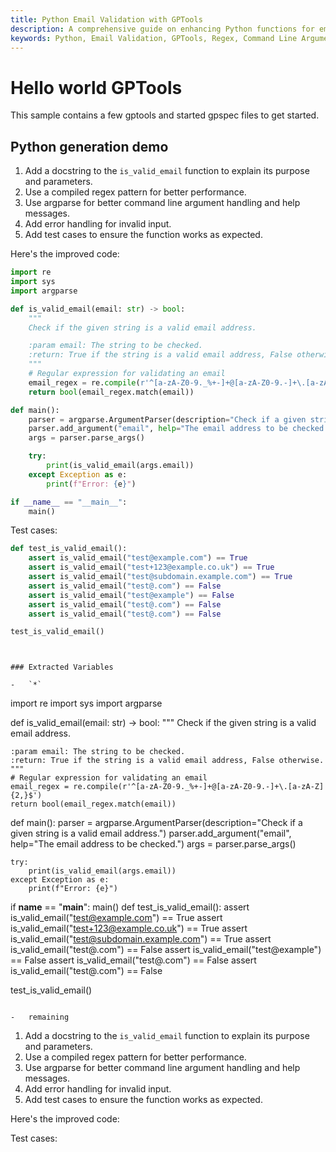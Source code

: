 ```yaml
---
title: Python Email Validation with GPTools
description: A comprehensive guide on enhancing Python functions for email validation using GPTools. Includes error handling, command line argument handling, and test cases.
keywords: Python, Email Validation, GPTools, Regex, Command Line Arguments
---
```


# Hello world GPTools

This sample contains a few gptools and started gpspec files to get started.

## Python generation demo

1. Add a docstring to the `is_valid_email` function to explain its purpose and parameters.
2. Use a compiled regex pattern for better performance.
3. Use argparse for better command line argument handling and help messages.
4. Add error handling for invalid input.
5. Add test cases to ensure the function works as expected.

Here's the improved code:

```python
import re
import sys
import argparse

def is_valid_email(email: str) -> bool:
    """
    Check if the given string is a valid email address.

    :param email: The string to be checked.
    :return: True if the string is a valid email address, False otherwise.
    """
    # Regular expression for validating an email
    email_regex = re.compile(r'^[a-zA-Z0-9._%+-]+@[a-zA-Z0-9.-]+\.[a-zA-Z]{2,}$')
    return bool(email_regex.match(email))

def main():
    parser = argparse.ArgumentParser(description="Check if a given string is a valid email address.")
    parser.add_argument("email", help="The email address to be checked.")
    args = parser.parse_args()

    try:
        print(is_valid_email(args.email))
    except Exception as e:
        print(f"Error: {e}")

if __name__ == "__main__":
    main()
```

Test cases:

```python
def test_is_valid_email():
    assert is_valid_email("test@example.com") == True
    assert is_valid_email("test+123@example.co.uk") == True
    assert is_valid_email("test@subdomain.example.com") == True
    assert is_valid_email("test@.com") == False
    assert is_valid_email("test@example") == False
    assert is_valid_email("test@.com") == False
    assert is_valid_email("test@.com") == False

test_is_valid_email()
```
```


### Extracted Variables

-   `*`
```

import re
import sys
import argparse

def is_valid_email(email: str) -> bool:
"""
Check if the given string is a valid email address.

    :param email: The string to be checked.
    :return: True if the string is a valid email address, False otherwise.
    """
    # Regular expression for validating an email
    email_regex = re.compile(r'^[a-zA-Z0-9._%+-]+@[a-zA-Z0-9.-]+\.[a-zA-Z]{2,}$')
    return bool(email_regex.match(email))

def main():
parser = argparse.ArgumentParser(description="Check if a given string is a valid email address.")
parser.add_argument("email", help="The email address to be checked.")
args = parser.parse_args()

    try:
        print(is_valid_email(args.email))
    except Exception as e:
        print(f"Error: {e}")

if **name** == "**main**":
main()
def test_is_valid_email():
assert is_valid_email("test@example.com") == True
assert is_valid_email("test+123@example.co.uk") == True
assert is_valid_email("test@subdomain.example.com") == True
assert is_valid_email("test@.com") == False
assert is_valid_email("test@example") == False
assert is_valid_email("test@.com") == False
assert is_valid_email("test@.com") == False

test_is_valid_email()

```

-   remaining
```

1. Add a docstring to the `is_valid_email` function to explain its purpose and parameters.
2. Use a compiled regex pattern for better performance.
3. Use argparse for better command line argument handling and help messages.
4. Add error handling for invalid input.
5. Add test cases to ensure the function works as expected.

Here's the improved code:

Test cases:
